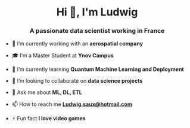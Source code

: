 <h1 align="center">Hi 👋, I'm Ludwig</h1>
<h3 align="center">A passionate data scientist working in France</h3>

- 🔭 I’m currently working with an **aerospatial company**

- 🎓 I’m a Master Student at **Ynov Campus**

- 🌱 I’m currently learning **Quantum Machine Learning and Deployment**

- 👯 I’m looking to collaborate on **data science projects**

- 💬 Ask me about **ML, DL, ETL**

- 📫 How to reach me **Ludwig.saux@hotmail.com**

- ⚡ Fun fact **I love video games**
